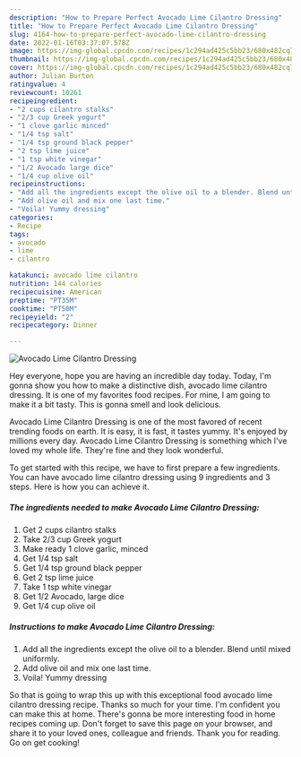 ```yaml
---
description: "How to Prepare Perfect Avocado Lime Cilantro Dressing"
title: "How to Prepare Perfect Avocado Lime Cilantro Dressing"
slug: 4164-how-to-prepare-perfect-avocado-lime-cilantro-dressing
date: 2022-01-16T03:37:07.578Z
image: https://img-global.cpcdn.com/recipes/1c294ad425c5bb23/680x482cq70/avocado-lime-cilantro-dressing-recipe-main-photo.jpg
thumbnail: https://img-global.cpcdn.com/recipes/1c294ad425c5bb23/680x482cq70/avocado-lime-cilantro-dressing-recipe-main-photo.jpg
cover: https://img-global.cpcdn.com/recipes/1c294ad425c5bb23/680x482cq70/avocado-lime-cilantro-dressing-recipe-main-photo.jpg
author: Julian Burton
ratingvalue: 4
reviewcount: 10261
recipeingredient:
- "2 cups cilantro stalks"
- "2/3 cup Greek yogurt"
- "1 clove garlic minced"
- "1/4 tsp salt"
- "1/4 tsp ground black pepper"
- "2 tsp lime juice"
- "1 tsp white vinegar"
- "1/2 Avocado large dice"
- "1/4 cup olive oil"
recipeinstructions:
- "Add all the ingredients except the olive oil to a blender. Blend until mixed uniformly."
- "Add olive oil and mix one last time."
- "Voila! Yummy dressing"
categories:
- Recipe
tags:
- avocado
- lime
- cilantro

katakunci: avocado lime cilantro 
nutrition: 144 calories
recipecuisine: American
preptime: "PT35M"
cooktime: "PT50M"
recipeyield: "2"
recipecategory: Dinner

---
```



![Avocado Lime Cilantro Dressing](https://img-global.cpcdn.com/recipes/1c294ad425c5bb23/680x482cq70/avocado-lime-cilantro-dressing-recipe-main-photo.jpg)

Hey everyone, hope you are having an incredible day today. Today, I'm gonna show you how to make a distinctive dish, avocado lime cilantro dressing. It is one of my favorites food recipes. For mine, I am going to make it a bit tasty. This is gonna smell and look delicious.

Avocado Lime Cilantro Dressing is one of the most favored of recent trending foods on earth. It is easy, it is fast, it tastes yummy. It's enjoyed by millions every day. Avocado Lime Cilantro Dressing is something which I've loved my whole life. They're fine and they look wonderful.




To get started with this recipe, we have to first prepare a few ingredients. You can have avocado lime cilantro dressing using 9 ingredients and 3 steps. Here is how you can achieve it.

<!--inarticleads1-->

##### The ingredients needed to make Avocado Lime Cilantro Dressing:

1. Get 2 cups cilantro stalks
1. Take 2/3 cup Greek yogurt
1. Make ready 1 clove garlic, minced
1. Get 1/4 tsp salt
1. Get 1/4 tsp ground black pepper
1. Get 2 tsp lime juice
1. Take 1 tsp white vinegar
1. Get 1/2 Avocado, large dice
1. Get 1/4 cup olive oil




<!--inarticleads2-->

##### Instructions to make Avocado Lime Cilantro Dressing:

1. Add all the ingredients except the olive oil to a blender. Blend until mixed uniformly.
1. Add olive oil and mix one last time.
1. Voila! Yummy dressing




So that is going to wrap this up with this exceptional food avocado lime cilantro dressing recipe. Thanks so much for your time. I'm confident you can make this at home. There's gonna be more interesting food in home recipes coming up. Don't forget to save this page on your browser, and share it to your loved ones, colleague and friends. Thank you for reading. Go on get cooking!
